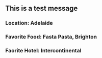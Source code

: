 

## This is a test message

### Location: Adelaide

### Favorite Food: Fasta Pasta, Brighton

### Faorite Hotel: Intercontinental
